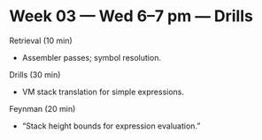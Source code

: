 # Week 03 — Wed 6–7 pm — Drills

Retrieval (10 min)
- Assembler passes; symbol resolution.

Drills (30 min)
- VM stack translation for simple expressions.

Feynman (20 min)
- “Stack height bounds for expression evaluation.”